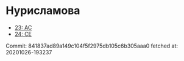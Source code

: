 # Нурисламова
- [23: AC](23.md)
- [24: CE](24.md)

Commit: 841837ad89a149c104f5f2975db105c6b305aaa0
 fetched at: 20201026-193237
